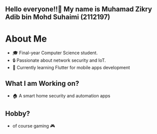 ## Hello everyone!!👋 My name is Muhamad Zikry Adib bin Mohd Suhaimi (2112197)

# About Me
- 🎓 Final-year Computer Science student.
- 🔒 Passionate about network security and IoT.
- 🌱 Currently learning Flutter for mobile apps development

## What I am Working on?
- 🏠 A smart home security and automation apps

## Hobby?
- of course gaming 🎮
